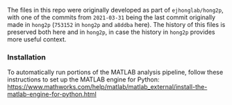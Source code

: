 
The files in this repo were originally developed as part of `ejhonglab/hong2p`,
with one of the commits from `2021-03-31` being the last commit originally made
in `hong2p` (`753152` in `hong2p` and `a8ddba` here). The history of this files
is preserved both here and in `hong2p`, in case the history in `hong2p` provides
more useful context.

### Installation

To automatically run portions of the MATLAB analysis pipeline, follow these
instructions to set up the MATLAB engine for Python:
https://www.mathworks.com/help/matlab/matlab_external/install-the-matlab-engine-for-python.html

